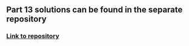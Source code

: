 ## Part 13 solutions can be found in the separate repository

### [Link to repository](https://github.com/sambbaahh/fullstackopen-part13)
